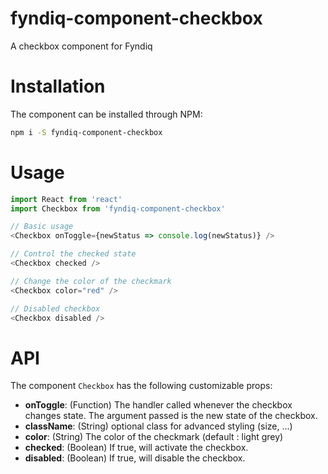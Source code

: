 # fyndiq-component-checkbox

A checkbox component for Fyndiq

# Installation

The component can be installed through NPM:

``` bash
npm i -S fyndiq-component-checkbox
```

# Usage

``` js
import React from 'react'
import Checkbox from 'fyndiq-component-checkbox'

// Basic usage
<Checkbox onToggle={newStatus => console.log(newStatus)} />

// Control the checked state
<Checkbox checked />

// Change the color of the checkmark
<Checkbox color="red" />

// Disabled checkbox
<Checkbox disabled />
```

# API

The component `Checkbox` has the following customizable props:

- **onToggle**: (Function) The handler called whenever the checkbox changes state. The argument passed is the new state of the checkbox.
- **className**: (String) optional class for advanced styling (size, ...)
- **color**: (String) The color of the checkmark (default : light grey)
- **checked**: (Boolean) If true, will activate the checkbox.
- **disabled**: (Boolean) If true, will disable the checkbox.
